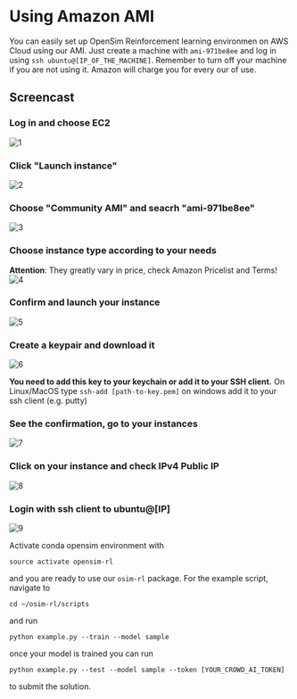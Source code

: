 # Using Amazon AMI

You can easily set up OpenSim Reinforcement learning environmen on AWS Cloud using our AMI.
Just create a machine with `ami-971be8ee` and log in using `ssh ubuntu@[IP_OF_THE_MACHINE]`.
Remember to turn off your machine if you are not using it. Amazon will charge you for every our of use.

## Screencast

### Log in and choose EC2
![1](https://s3-eu-west-1.amazonaws.com/kidzinski/opensim-ami/1.png)

### Click "Launch instance"
![2](https://s3-eu-west-1.amazonaws.com/kidzinski/opensim-ami/2.png)

### Choose "Community AMI" and seacrh "ami-971be8ee" 
![3](https://s3-eu-west-1.amazonaws.com/kidzinski/opensim-ami/3.png)

### Choose instance type according to your needs
**Attention**: They greatly vary in price, check Amazon Pricelist and Terms!
![4](https://s3-eu-west-1.amazonaws.com/kidzinski/opensim-ami/4.png)

### Confirm and launch your instance
![5](https://s3-eu-west-1.amazonaws.com/kidzinski/opensim-ami/5.png)

### Create a keypair and download it
![6](https://s3-eu-west-1.amazonaws.com/kidzinski/opensim-ami/6.png)

**You need to add this key to your keychain or add it to your SSH client.** On Linux/MacOS type `ssh-add [path-to-key.pem]` on windows add it to your ssh client (e.g. putty)

### See the confirmation, go to your instances
![7](https://s3-eu-west-1.amazonaws.com/kidzinski/opensim-ami/7.png)

### Click on your instance and check IPv4 Public IP
![8](https://s3-eu-west-1.amazonaws.com/kidzinski/opensim-ami/8.png)

### Login with ssh client to ubuntu@[IP]
![9](https://s3-eu-west-1.amazonaws.com/kidzinski/opensim-ami/9.png)

Activate conda opensim environment with

    source activate opensim-rl

and you are ready to use our `osim-rl` package. For the example script, navigate to

    cd ~/osim-rl/scripts

and run

    python example.py --train --model sample

once your model is trained you can run 

    python example.py --test --model sample --token [YOUR_CROWD_AI_TOKEN]

to submit the solution.
